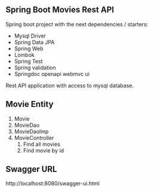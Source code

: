## Spring Boot Movies Rest API

Spring boot project with the next dependencies / starters:
* Mysql Driver
* Spring Data JPA
* Spring Web
* Lombok
* Spring Test
* Spring validation
* Springdoc openapi webmvc ui

Rest API application with access to mysql database.


## Movie Entity

1. Movie
2. MovieDao
3. MovieDaoImp
4. MovieController
    1. Find all movies
    2. Find movie by id

## Swagger URL

http://localhost:8080/swagger-ui.html

